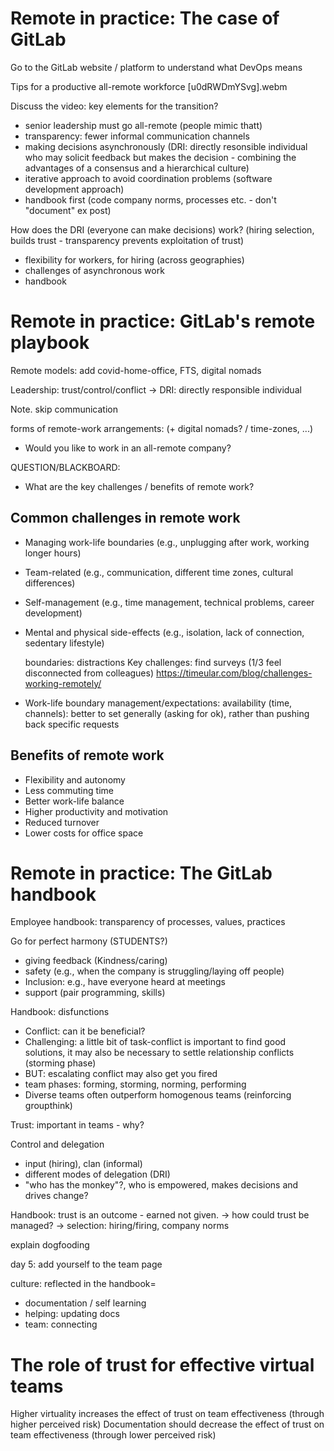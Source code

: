 # Remote in practice: The case of GitLab

Go to the GitLab website / platform to understand what DevOps means

Tips for a productive all-remote workforce [u0dRWDmYSvg].webm

Discuss the video: key elements for the transition?
- senior leadership must go all-remote (people mimic thatt)
- transparency: fewer informal communication channels
- making decisions asynchronously (DRI: directly resonsible individual who may solicit feedback but makes the decision - combining the advantages of a consensus  and a hierarchical culture)
- iterative approach to avoid coordination problems (software development approach)
- handbook first (code company norms, processes etc. - don't "document" ex post)

How does the DRI (everyone can make decisions) work?  (hiring selection,  builds trust - transparency prevents exploitation of trust)

- flexibility for workers, for hiring (across geographies)
- challenges of asynchronous work
- handbook


# Remote in practice: GitLab's remote playbook

Remote models: add covid-home-office, FTS, digital nomads

Leadership: trust/control/conflict
-> DRI: directly responsible individual

Note. skip communication

forms of remote-work arrangements: (+ digital nomads? / time-zones, ...)

- Would you like to work in an all-remote company?

QUESTION/BLACKBOARD:
- What are the key challenges / benefits of remote work?

## Common challenges in remote work

- Managing work-life boundaries (e.g., unplugging after work, working longer hours)
- Team-related (e.g., communication, different time zones, cultural differences)
- Self-management (e.g., time management, technical problems, career development)
- Mental and physical side-effects (e.g., isolation, lack of connection, sedentary lifestyle)

	boundaries: distractions
	Key challenges: find surveys (1/3 feel disconnected from colleagues)
	https://timeular.com/blog/challenges-working-remotely/
- Work-life boundary management/expectations: availability (time, channels): better to set generally (asking for ok), rather than pushing back specific requests

## Benefits of remote work

- Flexibility and autonomy
- Less commuting time
- Better work-life balance
- Higher productivity and motivation
- Reduced turnover
- Lower costs for office space


# Remote in practice: The GitLab handbook

Employee handbook: transparency of processes, values, practices

Go for perfect harmony (STUDENTS?)
- giving feedback (Kindness/caring)
- safety (e.g., when the company is struggling/laying off people)
- Inclusion: e.g., have everyone heard at meetings
- support (pair programming, skills)


Handbook: disfunctions
- Conflict: can it be beneficial?
- Challenging: a little bit of task-conflict is important to find good solutions, it may also be necessary to settle relationship conflicts (storming phase)
- BUT: escalating conflict may also get you fired
- team phases: forming, storming, norming, performing
- Diverse teams often outperform homogenous teams (reinforcing groupthink)


Trust: important in teams - why?

Control and delegation
- input (hiring), clan (informal)
- different modes of delegation (DRI)
- "who has the monkey"?, who is empowered, makes decisions and drives change?

Handbook: trust is an outcome - earned not given.
-> how could trust be managed? -> selection: hiring/firing, company norms

explain dogfooding

day 5: add yourself to the team page

culture: reflected in the handbook=
- documentation / self learning
- helping: updating docs
- team: connecting


# The role of trust for effective virtual teams


Higher virtuality increases the effect of trust on team effectiveness (through higher perceived risk)
Documentation should decrease the effect of trust on team effectiveness  (through lower perceived risk)
